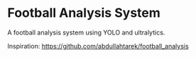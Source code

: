 # Football Analysis System

A football analysis system using YOLO and ultralytics.

Inspiration: https://github.com/abdullahtarek/football_analysis
